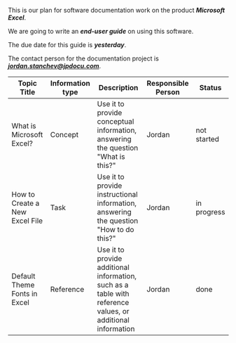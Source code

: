 This is our plan for software documentation work on the product _**Microsoft Excel**_.

We are going to write an _**end-user guide**_ on using this software.

The due date for this guide is _**yesterday**_.

The contact person for the documentation project is _**[jordan.stanchev@jpdocu.com](mailto:jordan.stanchev@jpdocu.com)**_.

|Topic Title | Information type | Description | Responsible Person|  Status|
| --| --- | --- | -- | -- |
|What is Microsoft Excel?| Concept | Use it to provide conceptual information, answering the question "What is this?" | Jordan | not started |
|How to Create a New Excel File | Task | Use it to provide instructional information, answering the question "How to do this?" | Jordan | in progress |
|Default Theme Fonts in Excel | Reference | Use it to provide additional information, such as a table with reference values, or additional information | Jordan | done |